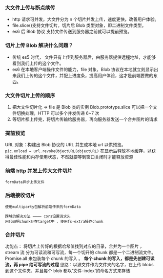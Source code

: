 ### 大文件上传与断点续传

- http 请求可并发，大文件分为 n 个切片并发上传，速度更快，改善用户体验。
- file.slice()支持文件切片，切片后 Blob 类型对象，即二进制文件类型。
- es6 后 Blob 协议 支持文件传送到服务器之前就可以提前预览。

### 切片上传 Blob 解决什么问题？

- 传统 es5 时代， 文件只有上传到服务器后，由服务器提供远程地址，才能够看到我们上传的这个文件。
- es6 在本地客户端操作文件的能力，file 对象，Blob 协议在本地就立刻显示出来我们上传的这个文件，并配上进度条，提高用户体验，这才是前端要做的东西。

### 大文件切片上传的顺序

1. 把大文件切片化 => file 是 Blob 类的实例 Blob.prototype.slice 可以把一个文件切换处理，HTTP 可以多个并发传递 6~7 次
2. 等切片都上传完，将切片传输给服务器，再向服务器发送一个合并图片的请求

### 提前预览

URL 对象：构建出 Blob 协议的 URL 并生成本地 url 以供预览。  
`pic.onload = url.revokeObjectURL(objectURL)` 在显示后释放本地缓存，以获得最佳性能和内存使用状态，不然就要等到窗口关闭时才能释放资源

### 前端 http 并发上传大文件切片

    formData异步上传文件

### 后端接收切片

    使用multiparty包解析前端传来的formData

    跨域的解决方法 ———— cors设置请求头
    用代码把chunk存在target中 ，使用fs-extra操作chunk

### 合并切片

功能点： 将切片上传好的根据哈希值找到对应的目录，合并为一个图片 ，
stream 流 分为可读流和可写流，每一个切开的 chunk 都是一个二进制流文件。  
Promise.all 来包装每个 chunk 的写入 。
**每个 chunk 的写入，都是先创建可读流，再 pipe 给可写流的过程**
思路：以源文件作为文件夹的名字，在上传 blobs 到这个文件夹，并且每个 blob 都以'文件-index'的命名方式来存储
